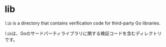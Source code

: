 # lib
`lib` is a directory that contains verification code for third-party Go libraries.

`lib`は、Goのサードパーティライブラリに関する検証コードを含むディレクトリです。



